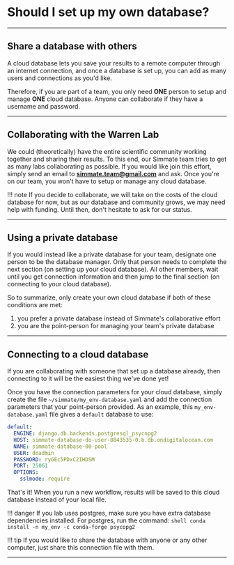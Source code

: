 
# Should I set up my own database?

-------------------------------------------------------------------------------

## Share a database with others

A cloud database lets you save your results to a remote computer through an internet connection, and once a database is set up, you can add as many users and connections as you'd like. 

Therefore, if you are part of a team, you only need **ONE** person to setup and manage **ONE** cloud database. Anyone can collaborate if they have a username and password.

-------------------------------------------------------------------------------

## Collaborating with the Warren Lab

We could (theoretically) have the entire scientific community working together and sharing their results. To this end, our Simmate team tries to get as many labs collaborating as possible. If you would like join this effort, simply send an email to **simmate.team@gmail.com** and ask. Once you're on our team, you won't have to setup or manage any cloud database.

!!! note 
    If you decide to collaborate, we will take on the costs of the cloud database for now, but as our database and community grows, we may need help with funding. Until then, don't hesitate to ask for our status.

-------------------------------------------------------------------------------

## Using a private database

If you would instead like a private database for your team, designate one person to be the database manager. Only that person needs to complete the next section (on setting up your cloud database). All other members, wait until you get connection information and then jump to the final section (on connecting to your cloud database).

So to summarize, only create your own cloud database if both of these conditions are met:

1. you prefer a private database instead of Simmate's collaborative effort
2. you are the point-person for managing your team's private database

-------------------------------------------------------------------------------

## Connecting to a cloud database

If you are collaborating with someone that set up a database already, then
connecting to it will be the easiest thing we've done yet! 

Once you have the connection parameters for your cloud database, simply create the file `~/simmate/my_env-database.yaml` and add the connection parameters that your point-person provided. As an example, this `my_env-database.yaml` file gives a `default` database to use:
``` yaml
default:
  ENGINE: django.db.backends.postgresql_psycopg2
  HOST: simmate-database-do-user-8843535-0.b.db.ondigitalocean.com
  NAME: simmate-database-00-pool
  USER: doadmin
  PASSWORD: ryGEc5PDxC2IHDSM
  PORT: 25061
  OPTIONS:
    sslmode: require
```

That's it! When you run a new workflow, results will be saved to this cloud database instead of your local file.


!!! danger
    If you lab uses postgres, make sure you have extra database dependencies installed. For postgres, run the command:
    ``` shell
    conda install -n my_env -c conda-forge psycopg2
    ```

!!! tip
    If you would like to share the database with anyone or any other computer, just share this connection file with them.

-------------------------------------------------------------------------------
